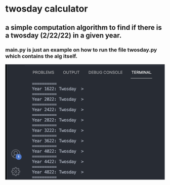 # twosday calculator

## a simple computation algorithm to find if there is a twosday (2/22/22) in a given year.

### main.py is just an example on how to run the file twosday.py which contains the alg itself. 

![screenshot example](screen.png)
